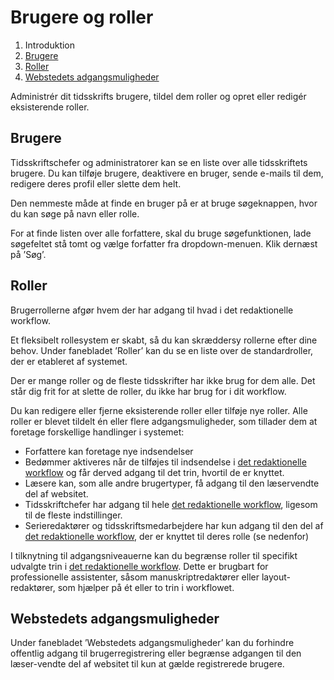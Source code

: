 # Brugere og roller

1. Introduktion
2. [Brugere](#brugere)
3. [Roller](#roller)
4. [Webstedets adgangsmuligheder](#webstedets-adgangsmuligheder)

Administrér dit tidsskrifts brugere, tildel dem roller og opret eller redigér eksisterende roller.

## Brugere

Tidsskriftschefer og administratorer kan se en liste over alle tidsskriftets brugere. Du kan tilføje brugere, deaktivere en bruger, sende e-mails til dem, redigere deres profil eller slette dem helt.

Den nemmeste måde at finde en bruger på er at bruge søgeknappen, hvor du kan søge på navn eller rolle.

For at finde listen over alle forfattere, skal du bruge søgefunktionen, lade søgefeltet stå tomt og vælge forfatter fra dropdown-menuen. Klik dernæst på ’Søg’.

## Roller

Brugerrollerne afgør hvem der har adgang til hvad i det redaktionelle workflow.

Et fleksibelt rollesystem er skabt, så du kan skræddersy rollerne efter dine behov. Under fanebladet ’Roller’ kan du se en liste over de standardroller, der er etableret af systemet.

Der er mange roller og de fleste tidsskrifter har ikke brug for dem alle. Det står dig frit for at slette de roller, du ikke har brug for i dit workflow.

Du kan redigere eller fjerne eksisterende roller eller tilføje nye roller. Alle roller er blevet tildelt én eller flere adgangsmuligheder, som tillader dem at foretage forskellige handlinger i systemet:

* Forfattere kan foretage nye indsendelser
* Bedømmer aktiveres når de tilføjes til indsendelse i [det redaktionelle workflow](/det-redaktionelle-workflow.md) og får derved adgang til det trin, hvortil de er knyttet.
* Læsere kan, som alle andre brugertyper, få adgang til den læservendte del af websitet.
* Tidsskriftchefer har adgang til hele [det redaktionelle workflow](/det-redaktionelle-workflow.md), ligesom til de fleste indstillinger.
* Serieredaktører og tidsskriftsmedarbejdere har kun adgang til den del af [det redaktionelle workflow](/det-redaktionelle-workflow.md), der er knyttet til deres rolle \(se nedenfor\)

I tilknytning til adgangsniveauerne kan du begrænse roller til specifikt udvalgte trin i [det redaktionelle workflow](/det-redaktionelle-workflow.md). Dette er brugbart for professionelle assistenter, såsom manuskriptredaktører eller layout-redaktører, som hjælper på ét eller to trin i workflowet.

## Webstedets adgangsmuligheder

Under fanebladet ’Webstedets adgangsmuligheder’ kan du forhindre offentlig adgang til brugerregistrering eller begrænse adgangen til den læser-vendte del af websitet til kun at gælde registrerede brugere.

